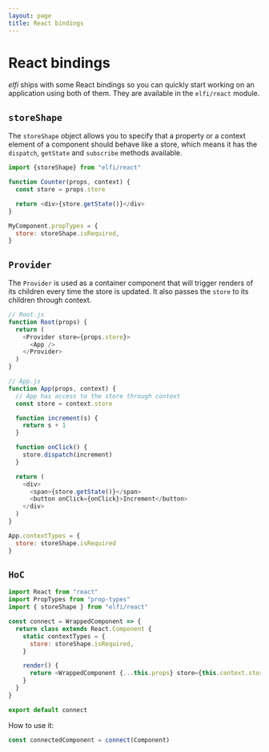 ```yaml
---
layout: page
title: React bindings
---
```


# React bindings

*elfi* ships with some React bindings so you can quickly start working on an
application using both of them. They are available in the `elfi/react` module.

## `storeShape`

The `storeShape` object allows you to specify that a property or a context
element of a component should behave like a store, which means it has the
`dispatch`, `getState` and `subscribe` methods available.

```js
import {storeShape} from "elfi/react"

function Counter(props, context) {
  const store = props.store

  return <div>{store.getState()}</div>
}

MyComponent.propTypes = {
  store: storeShape.isRequired,
}
```

## `Provider`

The `Provider` is used as a container component that will trigger renders of its
children every time the store is updated. It also passes the `store` to its
children through context.

```js
// Root.js
function Root(props) {
  return (
    <Provider store={props.store}>
      <App />
    </Provider>
  )
}

// App.js
function App(props, context) {
  // App has access to the store through context
  const store = context.store

  function increment(s) {
    return s + 1
  }

  function onClick() {
    store.dispatch(increment)
  }

  return (
    <div>
      <span>{store.getState()}</span>
      <button onClick={onClick}>Increment</button>
    </div>
  )
}

App.contextTypes = {
  store: storeShape.isRequired
}
```

## `HoC`


```javascript
import React from "react"
import PropTypes from "prop-types"
import { storeShape } from "elfi/react"

const connect = WrappedComponent => {
  return class extends React.Component {
    static contextTypes = {
      store: storeShape.isRequired,
    }

    render() {
      return <WrappedComponent {...this.props} store={this.context.store} storeState={this.context.store.getState()} />
    }
  }
}

export default connect
```

How to use it:

```javascript
const connectedComponent = connect(Component)
```
